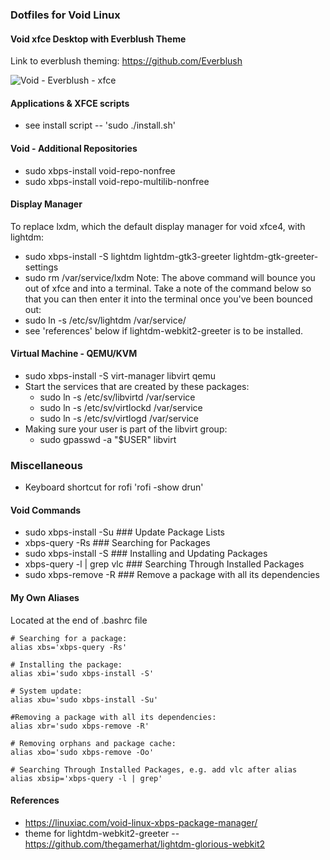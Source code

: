 ### Dotfiles for Void Linux

#### Void xfce Desktop with Everblush Theme
Link to everblush theming: https://github.com/Everblush

![Void - Everblush - xfce](https://i.imgur.com/TzirVcJ.png)

#### Applications & XFCE scripts
- see install script -- 'sudo ./install.sh'
	
#### Void - Additional Repositories
- sudo xbps-install void-repo-nonfree
- sudo xbps-install void-repo-multilib-nonfree

#### Display Manager
To replace lxdm, which the default display manager for void xfce4, with lightdm:
- sudo xbps-install -S lightdm lightdm-gtk3-greeter lightdm-gtk-greeter-settings
- sudo rm /var/service/lxdm
Note: The above command will bounce you out of xfce and into a terminal.  Take a note of the command below so that you can then enter it into the terminal once you've been bounced out:
- sudo ln -s /etc/sv/lightdm /var/service/
- see 'references' below if lightdm-webkit2-greeter is to be installed.

#### Virtual Machine - QEMU/KVM
- sudo xbps-install -S virt-manager libvirt qemu
- Start the services that are created by these packages:
	- sudo ln -s /etc/sv/libvirtd /var/service
	- sudo ln -s /etc/sv/virtlockd /var/service
	- sudo ln -s /etc/sv/virtlogd /var/service
- Making sure your user is part of the libvirt group:
	- sudo gpasswd -a "$USER" libvirt

### Miscellaneous
- Keyboard shortcut for rofi 'rofi -show drun'


#### Void Commands
- sudo xbps-install -Su         		### Update Package Lists
- xbps-query -Rs 				### Searching for Packages
- sudo xbps-install -S          		### Installing and Updating Packages
- xbps-query -l | grep vlc      		### Searching Through Installed Packages
- sudo xbps-remove -R           	### Remove a package with all its dependencies

#### My Own Aliases

Located at the end of .bashrc file

```
# Searching for a package:
alias xbs='xbps-query -Rs'

# Installing the package:
alias xbi='sudo xbps-install -S'

# System update:
alias xbu='sudo xbps-install -Su'

#Removing a package with all its dependencies:
alias xbr='sudo xbps-remove -R'

# Removing orphans and package cache:
alias xbo='sudo xbps-remove -Oo'

# Searching Through Installed Packages, e.g. add vlc after alias
alias xbsip='xbps-query -l | grep'
```

#### References
- https://linuxiac.com/void-linux-xbps-package-manager/
- theme for lightdm-webkit2-greeter -- https://github.com/thegamerhat/lightdm-glorious-webkit2
